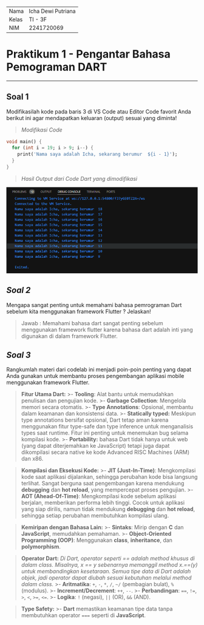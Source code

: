 
|   |   |
|---|---|
| Nama    | Icha Dewi Putriana  |
| Kelas   | TI - 3F             |
| NIM     | 2241720069          |


# **Praktikum 1 - Pengantar Bahasa Pemograman DART**
---

## **Soal 1**
Modifikasilah kode pada baris 3 di VS Code atau Editor Code favorit Anda berikut ini agar mendapatkan keluaran (output) sesuai yang diminta!

> *Modifikasi Code*
```dart
void main() {
  for (int i = 19; i > 9; i--) {
    print('Nama saya adalah Icha, sekarang berumur  ${i - 1}');
  }
}
```

>*Hasil Output dari Code Dart yang dimodifikasi*
 
![Hasil Output](img/hasilDart.png)


## *Soal 2*
Mengapa sangat penting untuk memahami bahasa pemrograman Dart sebelum kita menggunakan framework Flutter ? Jelaskan!

> Jawab : Memahami bahasa dart sangat penting sebelum menggunakan framework flutter karena bahasa dart adalah inti yang digunakan di dalam framework Flutter.

## *Soal 3*
Rangkumlah materi dari codelab ini menjadi poin-poin penting yang dapat Anda gunakan untuk membantu proses pengembangan aplikasi mobile menggunakan framework Flutter.
  >**Fitur Utama Dart:**
      >- **Tooling**: Alat bantu untuk memudahkan penulisan dan pengujian kode.
      >- **Garbage Collection**: Mengelola memori secara otomatis.
      >- **Type Annotations**: Opsional, membantu dalam keamanan dan konsistensi data.
      >- **Statically typed:** Meskipun type annotations bersifat opsional, Dart tetap aman karena menggunakan fitur type-safe dan type inference untuk menganalisis types saat runtime. Fitur ini penting untuk menemukan bug selama kompilasi kode.
      >- **Portability:** bahasa Dart tidak hanya untuk web (yang dapat diterjemahkan ke JavaScript) tetapi juga dapat dikompilasi secara native ke kode Advanced RISC Machines (ARM) dan x86.

>**Kompilasi dan Eksekusi Kode:**
    >- **JIT (Just-In-Time)**: Mengkompilasi kode saat aplikasi dijalankan, sehingga perubahan kode bisa langsung terlihat. Sangat berguna saat pengembangan karena mendukung **debugging** dan **hot reload**, yang mempercepat proses pengujian.
    >- **AOT (Ahead-Of-Time)**: Mengkompilasi kode sebelum aplikasi berjalan, memberikan performa lebih tinggi. Cocok untuk aplikasi yang siap dirilis, namun tidak mendukung **debugging** dan **hot reload**, sehingga setiap perubahan membutuhkan kompilasi ulang.

>**Kemiripan dengan Bahasa Lain:**
    >- **Sintaks**: Mirip dengan **C** dan **JavaScript**, memudahkan pemahaman.
    >- **Object-Oriented Programming (OOP)**: Menggunakan **class**, **inheritance**, dan **polymorphism**.

>**Operator Dart:**
  *Di Dart, operator seperti == adalah method khusus di dalam class. Misalnya, x == y sebenarnya memanggil method x.==(y) untuk membandingkan kesetaraan. Semua tipe data di Dart adalah objek, jadi operator dapat diubah sesuai kebutuhan melalui method dalam class.*
    >- **Aritmatika**: `+`, `-`, `*`, `/`, `~/` (pembagian bulat), `%` (modulus).
    >- **Increment/Decrement**: `++`, `--`.
    >- **Perbandingan**: `==`, `!=`, `>`, `<`, `>=`, `<=`.
    >- **Logika**: `!` (negasi), `||` (OR), `&&` (AND).

>**Type Safety:**
    >- **Dart** memastikan keamanan tipe data tanpa membutuhkan operator `===` seperti di **JavaScript**.




